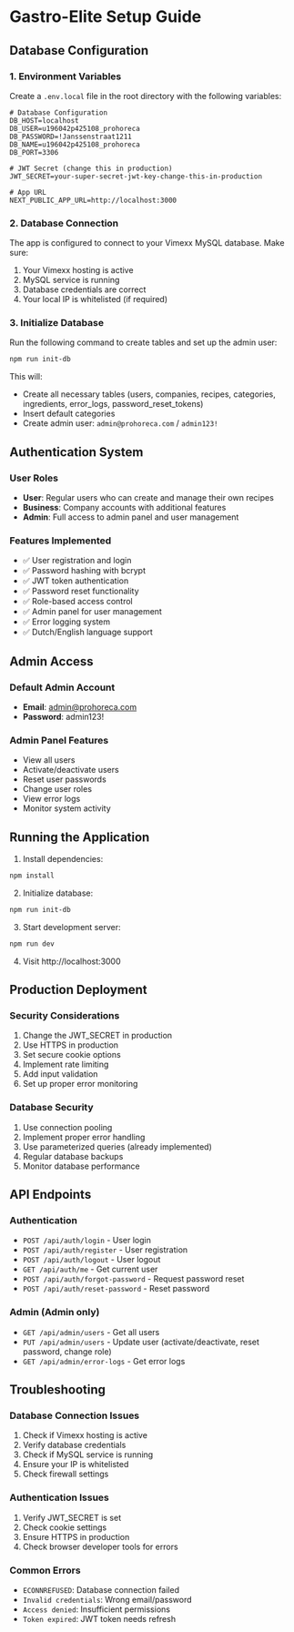 # Gastro-Elite Setup Guide

## Database Configuration

### 1. Environment Variables
Create a `.env.local` file in the root directory with the following variables:

```env
# Database Configuration
DB_HOST=localhost
DB_USER=u196042p425108_prohoreca
DB_PASSWORD=!Janssenstraat1211
DB_NAME=u196042p425108_prohoreca
DB_PORT=3306

# JWT Secret (change this in production)
JWT_SECRET=your-super-secret-jwt-key-change-this-in-production

# App URL
NEXT_PUBLIC_APP_URL=http://localhost:3000
```

### 2. Database Connection
The app is configured to connect to your Vimexx MySQL database. Make sure:

1. Your Vimexx hosting is active
2. MySQL service is running
3. Database credentials are correct
4. Your local IP is whitelisted (if required)

### 3. Initialize Database
Run the following command to create tables and set up the admin user:

```bash
npm run init-db
```

This will:
- Create all necessary tables (users, companies, recipes, categories, ingredients, error_logs, password_reset_tokens)
- Insert default categories
- Create admin user: `admin@prohoreca.com` / `admin123!`

## Authentication System

### User Roles
- **User**: Regular users who can create and manage their own recipes
- **Business**: Company accounts with additional features
- **Admin**: Full access to admin panel and user management

### Features Implemented
- ✅ User registration and login
- ✅ Password hashing with bcrypt
- ✅ JWT token authentication
- ✅ Password reset functionality
- ✅ Role-based access control
- ✅ Admin panel for user management
- ✅ Error logging system
- ✅ Dutch/English language support

## Admin Access

### Default Admin Account
- **Email**: admin@prohoreca.com
- **Password**: admin123!

### Admin Panel Features
- View all users
- Activate/deactivate users
- Reset user passwords
- Change user roles
- View error logs
- Monitor system activity

## Running the Application

1. Install dependencies:
```bash
npm install
```

2. Initialize database:
```bash
npm run init-db
```

3. Start development server:
```bash
npm run dev
```

4. Visit http://localhost:3000

## Production Deployment

### Security Considerations
1. Change the JWT_SECRET in production
2. Use HTTPS in production
3. Set secure cookie options
4. Implement rate limiting
5. Add input validation
6. Set up proper error monitoring

### Database Security
1. Use connection pooling
2. Implement proper error handling
3. Use parameterized queries (already implemented)
4. Regular database backups
5. Monitor database performance

## API Endpoints

### Authentication
- `POST /api/auth/login` - User login
- `POST /api/auth/register` - User registration
- `POST /api/auth/logout` - User logout
- `GET /api/auth/me` - Get current user
- `POST /api/auth/forgot-password` - Request password reset
- `POST /api/auth/reset-password` - Reset password

### Admin (Admin only)
- `GET /api/admin/users` - Get all users
- `PUT /api/admin/users` - Update user (activate/deactivate, reset password, change role)
- `GET /api/admin/error-logs` - Get error logs

## Troubleshooting

### Database Connection Issues
1. Check if Vimexx hosting is active
2. Verify database credentials
3. Check if MySQL service is running
4. Ensure your IP is whitelisted
5. Check firewall settings

### Authentication Issues
1. Verify JWT_SECRET is set
2. Check cookie settings
3. Ensure HTTPS in production
4. Check browser developer tools for errors

### Common Errors
- `ECONNREFUSED`: Database connection failed
- `Invalid credentials`: Wrong email/password
- `Access denied`: Insufficient permissions
- `Token expired`: JWT token needs refresh











